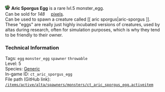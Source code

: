 ![ ](https://raw.githubusercontent.com/Ceterai/Enternia/main/items/active/alta/spawners/monsters/ct_aric_sporgus_egg.png) **Aric Sporgus Egg** is a rare lvl.5 monster_egg.  
Can be sold for *148* <img src="https://starbounder.org/mediawiki/images/2/21/Pixel.png" width="12" height="16"/> [pixels](https://starbounder.org/Pixel).  
Can be used to spawn a creature called [[ aric sporgus|aric-sporgus ]].  
These "eggs" are really just highly incubated versions of creatures, used by altas during research, often for simulation purposes, which is why they tend to be friendly to their owner.

### Technical Information

Tags: `egg` `monster_egg` `spawner` `throwable`  
Level: 5  
Species: [Generic](https://starbounder.org/Perfectly_Generic_Item)  
In-game ID: `ct_aric_sporgus_egg`  
File path (GitHub link): [`/items/active/alta/spawners/monsters/ct_aric_sporgus_egg.activeitem`](https://github.com/Ceterai/Enternia/blob/main/items/active/alta/spawners/monsters/ct_aric_sporgus_egg.activeitem)
